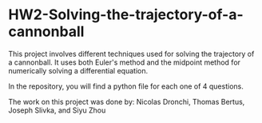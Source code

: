 # HW2-Solving-the-trajectory-of-a-cannonball

This project involves different techniques used for solving the trajectory of a cannonball. It uses both Euler's method and the midpoint method for numerically solving a differential equation.

In the repository, you will find a python file for each one of 4 questions.

The work on this project was done by:
Nicolas Dronchi, Thomas Bertus, Joseph Slivka, and Siyu Zhou
